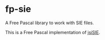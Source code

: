 # fp-sie
A Free Pascal library to work with SIE files.

This is a Free Pascal implementation of [jsiSIE](https://github.com/idstam).